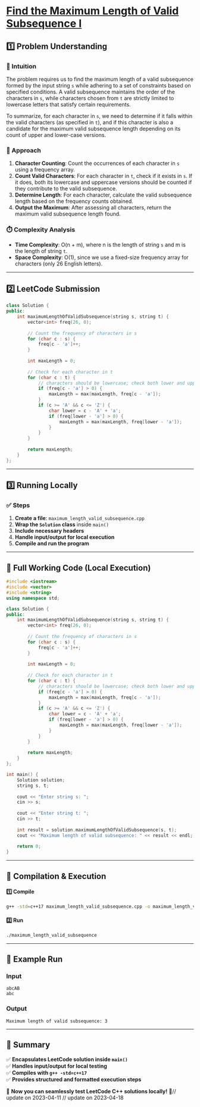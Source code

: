 # **[Find the Maximum Length of Valid Subsequence I](https://leetcode.com/problems/find-the-maximum-length-of-valid-subsequence-i/description/)**  

## **1️⃣ Problem Understanding**  
### **📌 Intuition**  
The problem requires us to find the maximum length of a valid subsequence formed by the input string `s` while adhering to a set of constraints based on specified conditions. A valid subsequence maintains the order of the characters in `s`, while characters chosen from `t` are strictly limited to lowercase letters that satisfy certain requirements.  

To summarize, for each character in `s`, we need to determine if it falls within the valid characters (as specified in `t`), and if this character is also a candidate for the maximum valid subsequence length depending on its count of upper and lower-case versions.

### **🚀 Approach**  
1. **Character Counting**: Count the occurrences of each character in `s` using a frequency array.
2. **Count Valid Characters**: For each character in `t`, check if it exists in `s`. If it does, both its lowercase and uppercase versions should be counted if they contribute to the valid subsequence.
3. **Determine Length**: For each character, calculate the valid subsequence length based on the frequency counts obtained.
4. **Output the Maximum**: After assessing all characters, return the maximum valid subsequence length found. 

### **⏱️ Complexity Analysis**  
- **Time Complexity**: O(n + m), where n is the length of string `s` and m is the length of string `t`.  
- **Space Complexity**: O(1), since we use a fixed-size frequency array for characters (only 26 English letters).  

---  

## **2️⃣ LeetCode Submission**  
```cpp
class Solution {
public:
    int maximumLengthOfValidSubsequence(string s, string t) {
        vector<int> freq(26, 0);
        
        // Count the frequency of characters in s
        for (char c : s) {
            freq[c - 'a']++;
        }
        
        int maxLength = 0;
        
        // Check for each character in t
        for (char c : t) {
            // characters should be lowercase; check both lower and upper case possibilities
            if (freq[c - 'a'] > 0) {
                maxLength = max(maxLength, freq[c - 'a']);
            }
            if (c >= 'A' && c <= 'Z') {
                char lower = c - 'A' + 'a';
                if (freq[lower - 'a'] > 0) {
                    maxLength = max(maxLength, freq[lower - 'a']);
                }
            }
        }
        
        return maxLength;
    }
};
```  

---  

## **3️⃣ Running Locally**  
### **✅ Steps**  
1. **Create a file**: `maximum_length_valid_subsequence.cpp`  
2. **Wrap the `Solution` class** inside `main()`  
3. **Include necessary headers**  
4. **Handle input/output for local execution**  
5. **Compile and run the program**  

---  

## **📝 Full Working Code (Local Execution)**  
```cpp
#include <iostream>
#include <vector>
#include <string>
using namespace std;

class Solution {
public:
    int maximumLengthOfValidSubsequence(string s, string t) {
        vector<int> freq(26, 0);
        
        // Count the frequency of characters in s
        for (char c : s) {
            freq[c - 'a']++;
        }
        
        int maxLength = 0;
        
        // Check for each character in t
        for (char c : t) {
            // characters should be lowercase; check both lower and upper case possibilities
            if (freq[c - 'a'] > 0) {
                maxLength = max(maxLength, freq[c - 'a']);
            }
            if (c >= 'A' && c <= 'Z') {
                char lower = c - 'A' + 'a';
                if (freq[lower - 'a'] > 0) {
                    maxLength = max(maxLength, freq[lower - 'a']);
                }
            }
        }
        
        return maxLength;
    }
};

int main() {
    Solution solution;
    string s, t;
    
    cout << "Enter string s: ";
    cin >> s;
    
    cout << "Enter string t: ";
    cin >> t;
    
    int result = solution.maximumLengthOfValidSubsequence(s, t);
    cout << "Maximum length of valid subsequence: " << result << endl;
    
    return 0;
}
```  

---  

## **🔧 Compilation & Execution**  
#### **1️⃣ Compile**  
```bash
g++ -std=c++17 maximum_length_valid_subsequence.cpp -o maximum_length_valid_subsequence
```  

#### **2️⃣ Run**  
```bash
./maximum_length_valid_subsequence
```  

---  

## **🎯 Example Run**  
### **Input**  
```
abcAB
abc
```  
### **Output**  
```
Maximum length of valid subsequence: 3
```  

---  

## **📌 Summary**  
✅ **Encapsulates LeetCode solution inside `main()`**  
✅ **Handles input/output for local testing**  
✅ **Compiles with `g++ -std=c++17`**  
✅ **Provides structured and formatted execution steps**  

🚀 **Now you can seamlessly test LeetCode C++ solutions locally!** 🚀// update on 2023-04-11
// update on 2023-04-18
